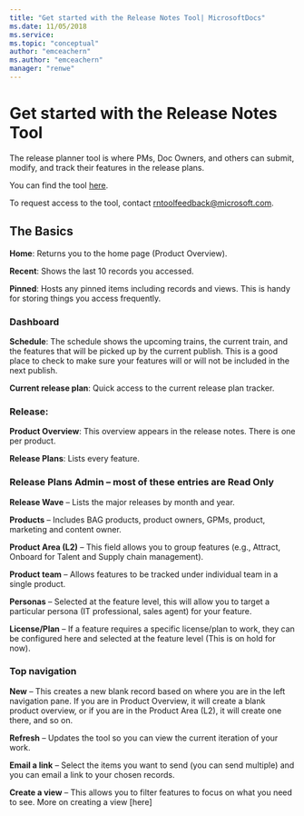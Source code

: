 ```yaml
---
title: "Get started with the Release Notes Tool| MicrosoftDocs"
ms.date: 11/05/2018
ms.service: 
ms.topic: "conceptual"
author: "emceachern"
ms.author: "emceachern"
manager: "renwe"
---
```


# Get started with the Release Notes Tool

The release planner tool is where PMs, Doc Owners, and others can submit, modify, and track their features in the release plans.

You can find the tool [here](https://aka.ms/BusinessAppsReleaseNotes). 

To request access to the tool, contact [rntoolfeedback@microsoft.com](mailto:rntoolfeedback@microsoft.com). 

<!--Note: Add screenshot here-->

## The Basics

**Home**: Returns you to the home page (Product Overview).

**Recent**: Shows the last 10 records you accessed.

**Pinned**: Hosts any pinned items including records and views. This is handy for storing things you access frequently.

### Dashboard

**Schedule**: The schedule shows the upcoming trains, the current train, and the features that will be picked up by the current publish. This is a good place to check to make sure your features will or will not be included in the next publish.

**Current release plan**: Quick access to the current release plan tracker.

### Release: 

**Product Overview**: This overview appears in the release notes. There is one per product. 

**Release Plans**: Lists every feature. 

### Release Plans Admin – most of these entries are Read Only
**Release Wave** – Lists the major releases by month and year.

**Products** – Includes BAG products, product owners, GPMs, product, marketing and content owner.

**Product Area (L2)** – This field allows you to group features (e.g., Attract, Onboard for Talent and Supply chain management).

**Product team** – Allows features to be tracked under individual team in a single product. 

**Personas** – Selected at the feature level, this will allow you to target a particular persona (IT professional, sales agent) for your feature.

**License/Plan** – If a feature requires a specific license/plan to work, they can be configured here and selected at the feature level (This is on hold for now).

### Top navigation

**New** – This creates a new blank record based on where you are in the left navigation pane. If you are in Product Overview, it will create a blank product overview, or if you are in the Product Area (L2), it will create one there, and so on.

**Refresh** – Updates the tool so you can view the current iteration of your work.

**Email a link** – Select the items you want to send (you can send multiple) and you can email a link to your chosen records.

**Create a view** – This allows you to filter features to focus on what you need to see. More on creating a view [here]<!--need link.-->
